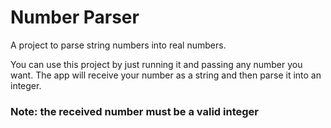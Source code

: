 # Number Parser
A project to parse string numbers into real numbers.

You can use this project by just running it and passing any number you want.
The app will receive your number as a string and then parse it into an integer.

### Note: the received number must be a valid integer 